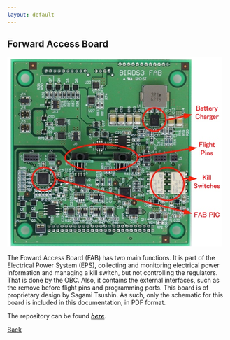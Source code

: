 ```yaml
---
layout: default
---
```


## Forward Access Board

![Foward Access Board PCB](./images/FAB-Board.png)

The Foward Access Board (FAB) has two main functions. It is part of the Electrical Power System (EPS), collecting and monitoring electrical power information and managing a kill switch, but not controlling the regulators. That is done by the OBC. Also, it contains the external interfaces, such as the remove before flight pins and programming ports. This board is of proprietary design by Sagami Tsushin. As such, only the schematic for this board is included in this documentation, in PDF format.

The repository can be found [***here***](https://github.com/BIRDSOpenSource/BIRDS3-FAB).

[Back](./)
